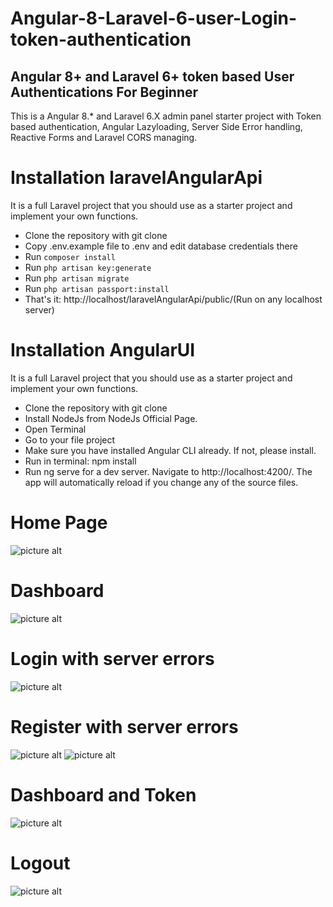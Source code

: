 # Angular-8-Laravel-6-user-Login-token-authentication
## Angular 8+ and Laravel 6+ token based User Authentications For Beginner

This is a Angular 8.* and Laravel 6.X admin panel starter project with Token based authentication, Angular Lazyloading, Server Side Error handling, Reactive Forms and Laravel CORS managing.

# Installation laravelAngularApi
It is a full Laravel project that you should use as a starter project and implement your own functions.

* Clone the repository with git clone
* Copy .env.example file to .env and edit database credentials there
* Run `composer install`
* Run `php artisan key:generate`
* Run `php artisan migrate`
* Run `php artisan passport:install`
* That's it: http://localhost/laravelAngularApi/public/(Run on any localhost server)

# Installation AngularUI
It is a full Laravel project that you should use as a starter project and implement your own functions.

* Clone the repository with git clone
* Install NodeJs from NodeJs Official Page.
* Open Terminal
* Go to your file project
* Make sure you have installed Angular CLI already. If not, please install.
* Run in terminal: npm install
* Run ng serve for a dev server. Navigate to http://localhost:4200/. The app will automatically reload if you change any of the source files.

# Home Page
![picture alt](https://github.com/Mahanteshkumbar/Angular-8-Laravel-6-user-Login/blob/master/screenshots/Token%20Auth%20Laravel%20and%20Angular.png)

# Dashboard
![picture alt](https://github.com/Mahanteshkumbar/Angular-8-Laravel-6-user-Login/blob/master/screenshots/dashboard.png)

# Login with server errors
![picture alt](https://github.com/Mahanteshkumbar/Angular-8-Laravel-6-user-Login/blob/master/screenshots/login.png)

# Register with server errors
![picture alt](https://github.com/Mahanteshkumbar/Angular-8-Laravel-6-user-Login/blob/master/screenshots/register.png)
![picture alt](https://github.com/Mahanteshkumbar/Angular-8-Laravel-6-user-Login/blob/master/screenshots/server%20errors%20register.png)

# Dashboard and Token 
![picture alt](https://github.com/Mahanteshkumbar/Angular-8-Laravel-6-user-Login/blob/master/screenshots/dashbosr%20token.png)

# Logout
![picture alt](https://github.com/Mahanteshkumbar/Angular-8-Laravel-6-user-Login/blob/master/screenshots/user%20logged%20out.png)

